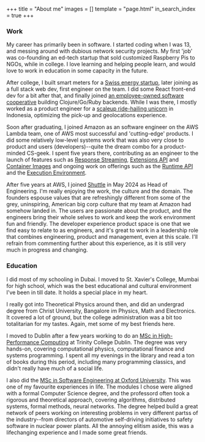 +++
title = "About me"
images = []
template = "page.html"
in_search_index = true
+++

### Work

My career has primarily been in software. I started coding when I was 13, and messing around with dubious network security projects. My first 'job' was co-founding an ed-tech startup that sold customized Raspberry Pis to NGOs, while in college. I love learning and helping people learn, and would love to work in education in some capacity in the future.

After college, I built smart meters for a [Swiss energy startup](https://www.climate-kic.org/start-ups/shared-electric/), later joining as a full stack web dev, first engineer on the team. I did some React front-end dev for a bit after that, and finally joined [an employee-owned software cooperative](https://nilenso.com/) building Clojure/Go/Ruby backends. While I was there, I mostly worked as a product engineer for a [scaleup ride-hailing unicorn](https://en.wikipedia.org/wiki/Gojek) in Indonesia, optimizing the pick-up and geolocations experience.

Soon after graduating, I joined Amazon as an software engineer on the AWS Lambda team, one of AWS most successful and 'cutting-edge' products. I did some relatively low-level systems work that was also very close to product and users (developers)--quite the dream combo for a product-minded CS-geek. I spent five years there, contributing as an engineer to the launch of features such as [Response Streaming](https://aws.amazon.com/blogs/compute/introducing-aws-lambda-response-streaming/), [Extensions API](https://aws.amazon.com/blogs/compute/introducing-aws-lambda-extensions-in-preview/) and [Container Images](https://aws.amazon.com/about-aws/whats-new/2020/12/aws-lambda-now-supports-container-images-as-a-packaging-format/) and ongoing work on offerings such as the [Runtime API](https://docs.aws.amazon.com/lambda/latest/dg/runtimes-api.html) and the [Execution Environment](https://docs.aws.amazon.com/lambda/latest/dg/lambda-runtime-environment.html).

After five years at AWS, I joined [Shuttle](https://www.shuttle.com/) in May 2024 as Head of Engineering. I'm really enjoying the work, the culture and the domain. The founders espouse values that are refreshingly different from some of the grey, uninspiring, American big corp culture that my team at Amazon had somehow landed in. The users are passionate about the product, and the engineers bring their whole selves to work and keep the work environment fun and friendly. The developer experience product space is one that we find easy to relate to as engineers, and it's great to work in a leadership role that combines engineering, product and management, even at this scale. I'll refrain from commenting further about this experience, as it is still very much in progress and changing.

### Education 

I did most of my schooling in Dubai. I moved to St. Xavier's College, Mumbai for high school, which was the best educational and cultural environment I've been in till date. It holds a special place in my heart. 

I really got into Theoretical Physics around then, and did an undergrad degree from Christ University, Bangalore im Physics, Math and Electronics. It covered a lot of ground, but the college administration was a bit too totalitarian for my tastes. Again, met some of my best friends here. 

I moved to Dublin after a few years working to do an [MSc in High-Performance Computing](https://www.tcd.ie/courses/postgraduate/courses/high-performance-computing-msc--pgraddip/) at Trinity College Dublin. The degree was very hands-on, covering computational physics, computational finance and systems programming. I spent all my evenings in the library and read a ton of books during this period, including many programming classics, and didn't really have much of a social life. 

I also did the [MSc in Software Engineering at Oxford University](https://www.ox.ac.uk/admissions/graduate/courses/msc-software-engineering). This was one of my favourite experiences in life. The modules I chose were aligned with a formal Computer Science degree, and the professord often took a rigorous and theoretical approach, covering algorithms, distributed systems, formal methods, neural networks. The degree helped build a great network of peers working on interesting problems in very different partss of the industry--from directors of automotive self-driving initiatives to safety software in nuclear power plants. All the annoying elitism aside, this was a lifechanging experience and I made some great friends. 
